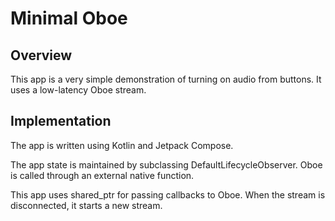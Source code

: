# Minimal Oboe

## Overview

This app is a very simple demonstration of turning on audio from buttons.
It uses a low-latency Oboe stream.

## Implementation

The app is written using Kotlin and Jetpack Compose.

The app state is maintained by subclassing DefaultLifecycleObserver.
Oboe is called through an external native function.

This app uses shared_ptr for passing callbacks to Oboe.
When the stream is disconnected, it starts a new stream.
